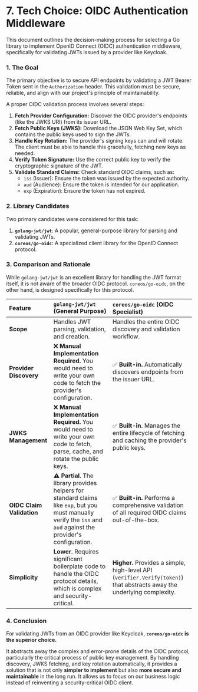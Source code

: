 # 7. Tech Choice: OIDC Authentication Middleware

This document outlines the decision-making process for selecting a Go library to implement OpenID Connect (OIDC) authentication middleware, specifically for validating JWTs issued by a provider like Keycloak.

### 1. The Goal

The primary objective is to secure API endpoints by validating a JWT Bearer Token sent in the `Authorization` header. This validation must be secure, reliable, and align with our project's principle of maintainability.

A proper OIDC validation process involves several steps:
1.  **Fetch Provider Configuration:** Discover the OIDC provider's endpoints (like the JWKS URI) from its issuer URL.
2.  **Fetch Public Keys (JWKS):** Download the JSON Web Key Set, which contains the public keys used to sign the JWTs.
3.  **Handle Key Rotation:** The provider's signing keys can and will rotate. The client must be able to handle this gracefully, fetching new keys as needed.
4.  **Verify Token Signature:** Use the correct public key to verify the cryptographic signature of the JWT.
5.  **Validate Standard Claims:** Check standard OIDC claims, such as:
    *   `iss` (Issuer): Ensure the token was issued by the expected authority.
    *   `aud` (Audience): Ensure the token is intended for our application.
    *   `exp` (Expiration): Ensure the token has not expired.

### 2. Library Candidates

Two primary candidates were considered for this task:

1.  **`golang-jwt/jwt`**: A popular, general-purpose library for parsing and validating JWTs.
2.  **`coreos/go-oidc`**: A specialized client library for the OpenID Connect protocol.

### 3. Comparison and Rationale

While `golang-jwt/jwt` is an excellent library for handling the JWT format itself, it is not aware of the broader OIDC protocol. `coreos/go-oidc`, on the other hand, is designed specifically for this protocol.

| Feature | `golang-jwt/jwt` (General Purpose) | `coreos/go-oidc` (OIDC Specialist) |
| :--- | :--- | :--- |
| **Scope** | Handles JWT parsing, validation, and creation. | Handles the entire OIDC discovery and validation workflow. |
| **Provider Discovery** | ❌ **Manual Implementation Required.** You would need to write your own code to fetch the provider's configuration. | ✅ **Built-in.** Automatically discovers endpoints from the issuer URL. |
| **JWKS Management** | ❌ **Manual Implementation Required.** You would need to write your own code to fetch, parse, cache, and rotate the public keys. | ✅ **Built-in.** Manages the entire lifecycle of fetching and caching the provider's public keys. |
| **OIDC Claim Validation** | ⚠️ **Partial.** The library provides helpers for standard claims like `exp`, but you must manually verify the `iss` and `aud` against the provider's configuration. | ✅ **Built-in.** Performs a comprehensive validation of all required OIDC claims out-of-the-box. |
| **Simplicity** | **Lower.** Requires significant boilerplate code to handle the OIDC protocol details, which is complex and security-critical. | **Higher.** Provides a simple, high-level API (`verifier.Verify(token)`) that abstracts away the underlying complexity. |

### 4. Conclusion

For validating JWTs from an OIDC provider like Keycloak, **`coreos/go-oidc` is the superior choice.**

It abstracts away the complex and error-prone details of the OIDC protocol, particularly the critical process of public key management. By handling discovery, JWKS fetching, and key rotation automatically, it provides a solution that is not only **simpler to implement** but also **more secure and maintainable** in the long run. It allows us to focus on our business logic instead of reinventing a security-critical OIDC client.

